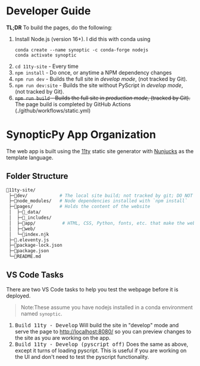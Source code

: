 # Developer Guide

**TL;DR** To build the pages, do the following:

1. Install Node.js (version 16+). I did this with conda using
   ```
   conda create --name synoptic -c conda-forge nodejs
   conda activate synoptic
   ```
2. `cd 11ty-site` - Every time
3. `npm install` - Do once, or anytime a NPM dependency changes
4. `npm run dev` - Builds the full site in _develop mode_, (not tracked by Git).
5. `npm run dev:site` - Builds the site without PyScript in _develop mode_, (not tracked by Git).
6. ~~`npm run build` - Builds the full site in _production mode_, (tracked by Git).~~ The page build is completed by GitHub Actions (./github/workflows/static.yml)

# SynopticPy App Organization

The web app is built using the [11ty](https://www.11ty.dev/) static site generator with [Nunjucks](https://www.11ty.dev/docs/languages/nunjucks/) as the template language.

## Folder Structure
```bash
📂11ty-site/
 ├─📂dev/            # The local site build; not tracked by git; DO NOT EDIT
 ├─📂node_modules/   # Node dependencies installed with `npm install`
 ├─📂pages/          # Holds the content of the website
 │  ├─📂_data/           
 │  ├─📂_includes/     
 │  ├─📂app/          # HTML, CSS, Python, fonts, etc. that make the webpage 
 │  ├─📂web/          
 │  └─📄index.njk      
 ├─📄.eleventy.js    
 ├─📄package-lock.json
 ├─📄package.json     
 └─📄README.md
```

## VS Code Tasks

There are two VS Code tasks to help you test the webpage before it is deployed. 

> Note:These assume you have nodejs installed in a conda environment named `synoptic`.

1. <kbd>Build 11ty - Develop</kbd> Will build the site in "develop" mode and serve the page to <http://localhost:8080/> so you can preview changes to the site as you are working on the app.
1. <kbd>Build 11ty - Develop (pyscript off)</kbd> Does the same as above, except it turns of loading pyscript. This is useful if you are working on the UI and don't need to test the pyscript functionality. 
